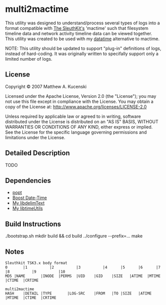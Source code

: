 multi2mactime
==========
This utility was designed to understand/process several types of logs into a format compatible with [The SleuthKit's](https://github.com/sleuthkit/sleuthkit) 'mactime' such that filesystem timeline data and network activity timeline data can be viewed together. This utility was created to be used with my [datatime](https://github.com/mkucenski/datatime) alternative to mactime.

NOTE: This utility should be updated to support "plug-in" definitions of logs, instead of hard-coding. It was originally written to specifally support only a limited number of logs.

License
-------
Copyright &copy; 2007 Matthew A. Kucenski

Licensed under the Apache License, Version 2.0 (the "License");
you may not use this file except in compliance with the License.
You may obtain a copy of the License at: http://www.apache.org/licenses/LICENSE-2.0

Unless required by applicable law or agreed to in writing, software
distributed under the License is distributed on an "AS IS" BASIS,
WITHOUT WARRANTIES OR CONDITIONS OF ANY KIND, either express or implied.
See the License for the specific language governing permissions and
limitations under the License.

Detailed Description
--------------------
TODO

Dependencies
------------
* [popt](http://www.freecode.com/projects/popt/)
* [Boost Date-Time](http://www.boost.org)
* [My libdelimText](https://github.com/mkucenski/libdelimText)
* [My libtimeUtils](https://github.com/mkucenski/libtimeUtils)

Build Instructions
------------------
./bootstrap.sh
mkdir build && cd build
../configure --prefix=...
make

Notes
-----
```
Sleuthkit TSK3.x body format
0		|1			|2			|3			|4		|5		|6		|7			|8			|9			|10
MD5	|NAME		|INODE	|PERMS	|UID	|GID	|SIZE	|ATIME	|MTIME	|CTIME	|CRTIME

multi2mactime
HASH	|DETAIL	|TYPE		|LOG-SRC	|FROM	|TO	|SIZE	|ATIME	|MTIME	|CTIME	|CRTIME
```

